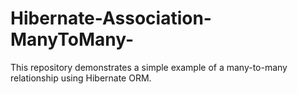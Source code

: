 # Hibernate-Association-ManyToMany-
This repository demonstrates a simple example of a many-to-many relationship using Hibernate ORM.
